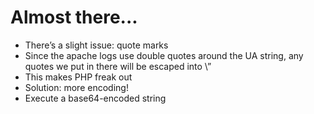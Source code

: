 # Almost there...

* There’s a slight issue: quote marks
* Since the apache logs use double quotes around the UA string, any quotes we put in there will be escaped into \”
* This makes PHP freak out
* Solution: more encoding!
* Execute a base64-encoded string

